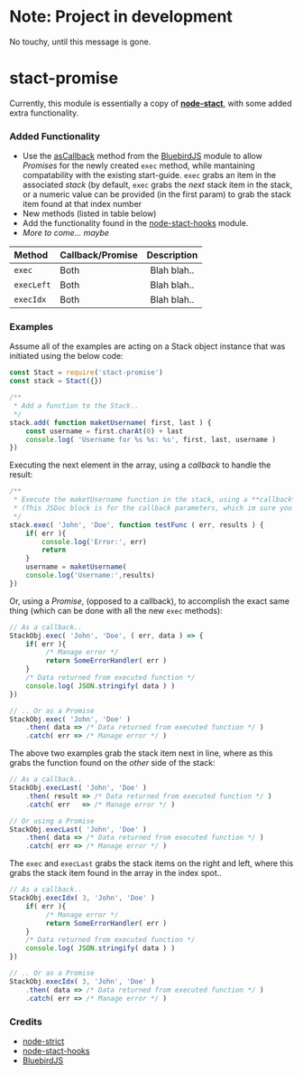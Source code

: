 # Note: Project in development
No touchy, until this message is gone.

# stact-promise
Currently, this module is essentially a copy of **[node-stact](https://github.com/cpsubrian/node-stact)**, with some added extra  functionality. 

### Added Functionality
 - Use the [asCallback](http://bluebirdjs.com/docs/api/ascallback.html) method from the  [BluebirdJS](http://bluebirdjs.com/docs/getting-started.html) module to allow *Promises* for the newly created `exec` method, while mantaining compatability with the existing start-guide. `exec` grabs an item in the associated *stack* (by default, `exec` grabs the *next* stack item in the stack, or a numeric value can be provided (in the first param) to grab the stack item found at that index number
 - New methods (listed in table below)
 - Add the functionality found in the [node-stact-hooks](https://github.com/cpsubrian/node-stact-hooks) module.
 - *More to come... maybe*

| Method | Callback/Promise | Description |
|:-----------|------------|:------------:|
| `exec`       | Both     | Blah blah..     
| `execLeft`   | Both     | Blah blah..     
| `execIdx`    | Both     | Blah blah.. 

### Examples
Assume all of the examples are acting on a Stack object instance that was initiated using the below code:
```javascript
const Stact = require('stact-promise')
const stack = Stact({})

/**
 * Add a function to the Stack.. 
 */
stack.add( function maketUsername( first, last ) { 
    const username = first.charAt(0) + last
    console.log( 'Username for %s %s: %s', first, last, username )
})
```
Executing the next element in the array, using a *callback* to handle the result:
```javascript
/**
 * Execute the maketUsername function in the stack, using a **callback** to handle the results/errors. 
 * (This JSDoc block is for the callback parameters, which im sure you realized by now
 */
stack.exec( 'John', 'Doe', function testFunc ( err, results ) {
    if( err ){
        console.log('Error:', err)
        return
    }
    username = maketUsername(
    console.log('Username:',results)
})
```
Or, using a *Promise*, (opposed to a callback), to accomplish the exact same thing (which can be done with all the new `exec` methods):
```javascript
// As a callback..
StackObj.exec( 'John', 'Doe', ( err, data ) => {
    if( err ){
         /* Manage error */
         return SomeErrorHandler( err )
    }
    /* Data returned from executed function */
    console.log( JSON.stringify( data ) )
})

// .. Or as a Promise
StackObj.exec( 'John', 'Doe' )
    .then( data => /* Data returned from executed function */ )
    .catch( err => /* Manage error */ )
```
The above two examples grab the stack item next in line, where as this grabs the function found on the *other* side of the stack:
```javascript
// As a callback..
StackObj.execLast( 'John', 'Doe' )
    .then( result => /* Data returned from executed function */ )
    .catch( err   => /* Manage error */ )

// Or using a Promise
StackObj.execLast( 'John', 'Doe' )
    .then( data => /* Data returned from executed function */ )
    .catch( err => /* Manage error */ )
```
The `exec` and `execLast` grabs the stack items on the right and left, where this grabs the stack item found in the array in the index spot..
```javascript
// As a callback..
StackObj.execIdx( 3, 'John', 'Doe' )
    if( err ){
         /* Manage error */
         return SomeErrorHandler( err )
    }
    /* Data returned from executed function */
    console.log( JSON.stringify( data ) )
})

// .. Or as a Promise
StackObj.execIdx( 3, 'John', 'Doe' )
    .then( data => /* Data returned from executed function */ )
    .catch( err => /* Manage error */ )
```

### Credits
- [node-strict](https://github.com/cpsubrian/node-stact)
- [node-stact-hooks](https://github.com/cpsubrian/node-stact-hooks)
- [BluebirdJS](http://bluebirdjs.com/docs/getting-started.html)